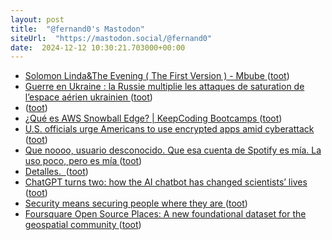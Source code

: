 ```yaml
---
layout: post
title:  "@fernand0's Mastodon"
siteUrl:  "https://mastodon.social/@fernand0"
date:  2024-12-12 10:30:21.703000+00:00
---
```

*  [Solomon Linda&The Evening ( The First Version ) - Mbube ](https://www.youtube.com/watch?v=mrrQT4WkbNE&amp%3Bfeature=youtu.b) ([toot](https://mastodon.social/@fernand0/113639386100506553))
*  [Guerre en Ukraine : la Russie multiplie les attaques de saturation de l’espace aérien ukrainien ](https://www.lemonde.fr/international/article/2024/11/26/moscou-multiplie-les-attaques-de-saturation-de-l-espace-aerien-ukrainien_6416201_3210.htm) ([toot](https://mastodon.social/@fernand0/113639169088580538))
*  [ ](https://mastodon.social/@vrruiz) ([toot](https://mastodon.social/@fernand0/113638338621112612))
*  [¿Qué es AWS Snowball Edge? \| KeepCoding Bootcamps ](https://keepcoding.io/blog/que-es-aws-snowball-edge) ([toot](https://mastodon.social/@fernand0/113638249203068057))
*  [U.S. officials urge Americans to use encrypted apps amid cyberattack ](https://www.nbcnews.com/tech/security/us-officials-urge-americans-use-encrypted-apps-cyberattack-rcna18269) ([toot](https://mastodon.social/@fernand0/113637560317671668))
*  [Que noooo, usuario desconocido. Que esa cuenta de Spotify es mía. La uso poco, pero es mía ](https://mastodon.social/@fernand0/113635846138615708) ([toot](https://mastodon.social/@fernand0/113635846138615708))
*  [Detalles.  ](https://avecesunafoto.wordpress.com/2024/12/11/detalles) ([toot](https://mastodon.social/@fernand0/113635668838319491))
*  [ChatGPT turns two: how the AI chatbot has changed scientists’ lives ](https://www.nature.com/articles/d41586-024-03940-) ([toot](https://mastodon.social/@fernand0/113635595916558182))
*  [Security means securing people where they are ](https://blog.yossarian.net/2024/11/18/Security-means-securing-people-where-they-ar) ([toot](https://mastodon.social/@fernand0/113635456046373829))
*  [Foursquare Open Source Places: A new foundational dataset for the geospatial community ](https://location.foursquare.com/resources/blog/products/foursquare-open-source-places-a-new-foundational-dataset-for-the-geospatial-community) ([toot](https://mastodon.social/@fernand0/113635083668168042))
